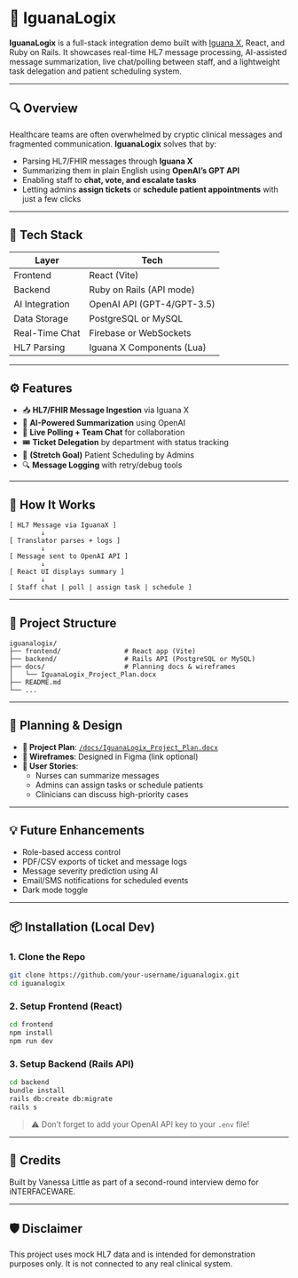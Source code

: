 # 🦎 IguanaLogix

**IguanaLogix** is a full-stack integration demo built with [Iguana X](https://www.interfaceware.com/iguana), React, and Ruby on Rails. It showcases real-time HL7 message processing, AI-assisted message summarization, live chat/polling between staff, and a lightweight task delegation and patient scheduling system.

---

## 🔍 Overview

Healthcare teams are often overwhelmed by cryptic clinical messages and fragmented communication. **IguanaLogix** solves that by:

- Parsing HL7/FHIR messages through **Iguana X**
- Summarizing them in plain English using **OpenAI’s GPT API**
- Enabling staff to **chat, vote, and escalate tasks**
- Letting admins **assign tickets** or **schedule patient appointments** with just a few clicks

---

## 🚀 Tech Stack

| Layer          | Tech                      |
|----------------|---------------------------|
| Frontend       | React (Vite)              |
| Backend        | Ruby on Rails (API mode)  |
| AI Integration | OpenAI API (GPT-4/GPT-3.5) |
| Data Storage   | PostgreSQL or MySQL       |
| Real-Time Chat | Firebase or WebSockets    |
| HL7 Parsing    | Iguana X Components (Lua) |

---

## ⚙️ Features

- 📥 **HL7/FHIR Message Ingestion** via Iguana X
- 🧠 **AI-Powered Summarization** using OpenAI
- 💬 **Live Polling + Team Chat** for collaboration
- 🎟️ **Ticket Delegation** by department with status tracking
- 📅 **(Stretch Goal)** Patient Scheduling by Admins
- 🔍 **Message Logging** with retry/debug tools

---

## 🧪 How It Works

```
[ HL7 Message via IguanaX ]
        ↓
[ Translator parses + logs ]
        ↓
[ Message sent to OpenAI API ]
        ↓
[ React UI displays summary ]
        ↓
[ Staff chat | poll | assign task | schedule ]
```

---

## 🧰 Project Structure

```
iguanalogix/
├── frontend/                # React app (Vite)
├── backend/                 # Rails API (PostgreSQL or MySQL)
├── docs/                    # Planning docs & wireframes
│   └── IguanaLogix_Project_Plan.docx
├── README.md
└── ...
```

---

## 📄 Planning & Design

- **📝 Project Plan**: [`/docs/IguanaLogix_Project_Plan.docx`](docs/IguanaLogix_Project_Plan.docx)
- **🎨 Wireframes**: Designed in Figma (link optional)
- **🧠 User Stories**:
  - Nurses can summarize messages
  - Admins can assign tasks or schedule patients
  - Clinicians can discuss high-priority cases

---

## 💡 Future Enhancements

- Role-based access control
- PDF/CSV exports of ticket and message logs
- Message severity prediction using AI
- Email/SMS notifications for scheduled events
- Dark mode toggle

---

## 📦 Installation (Local Dev)

### 1. Clone the Repo

```bash
git clone https://github.com/your-username/iguanalogix.git
cd iguanalogix
```

### 2. Setup Frontend (React)

```bash
cd frontend
npm install
npm run dev
```

### 3. Setup Backend (Rails API)

```bash
cd backend
bundle install
rails db:create db:migrate
rails s
```

> ⚠️ Don’t forget to add your OpenAI API key to your `.env` file!

---

## 🤝 Credits

Built by Vanessa Little as part of a second-round interview demo for iNTERFACEWARE.

---

## 🛡 Disclaimer

This project uses mock HL7 data and is intended for demonstration purposes only. It is not connected to any real clinical system.
